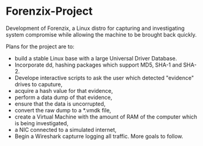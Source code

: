 # Forenzix-Project
Development of Forenzix, a Linux distro for capturing and investigating system compromise while allowing the machine to be brought back quickly.

Plans for the project are to:
- build a stable Linux base with a large Universal Driver Database.
- Incorporate dd, hashing packages which support MD5, SHA-1 and SHA-2.
- Develope interactive scripts to ask the user which detected "evidence" drives to caputure,
- acquire a hash value for that evidence,
- perform a data dump of that evidence,
- ensure that the data is uncorrupted,
- convert the raw dump to a *.vmdk file,
- create a Virtual Machine with the amount of RAM of the computer which is being investigated,
- a NIC connected to a simulated internet,
- Begin a Wireshark capturre logging all traffic.  More goals to follow.
